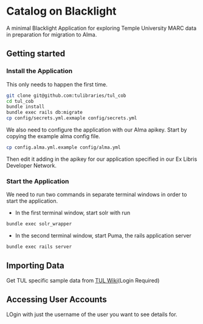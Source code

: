 # Catalog on Blacklight

A minimal Blacklight Application for exploring Temple University MARC data in preparation for migration to Alma.


## Getting started

### Install the Application
This only needs to happen the first time.

```bash
git clone git@github.com:tulibraries/tul_cob
cd tul_cob
bundle install
bundle exec rails db:migrate
cp config/secrets.yml.exmaple config/secrets.yml
```

We also need to configure the application with our Alma apikey. Start by copying the example alma config file.

```bash
cp config.alma.yml.example config/alma.yml
```

Then edit it adding in the apikey for our application specified in our Ex Libris Developer Network.
 

### Start the Application

We need to run two commands in separate terminal windows in order to start the application.
* In the first terminal window, start solr with run
```bash
bundle exec solr_wrapper
```
* In the second terminal window, start Puma, the rails application server
```bash
bundle exec rails server
```

## Importing Data

Get TUL specific sample data from [TUL Wiki](https://tulibdev.atlassian.net/wiki/download/attachments/14647301/smaller_tul.dat.gz?api=v2)(Login Required)


## Accessing User Accounts

LOgin with just the username of the user you want to see details for.

